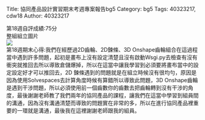 Title: 協同產品設計實習期末考週專案報告bg5
Category: bg5
Tags: 40323217, cdw18
Author: 40323217

<!-- PELICAN_END_SUMMARY -->
第18週自評成績:75分<br>
整組組立圖片<br>
<img src="http://i.imgur.com/tDU9SXn.png"><br>
第18週期末心得:我們在經歷過2D齒輪、2D鍊條、3D Onshape齒輪組合在這過程當中遇到許多問題，起初是畫布上沒有設定清楚且沒有啟動Wsgi.py去檢查有沒有衝突就推回去所以導致倉儲爆掉，所以在這當中讓我學習到必須要將畫布當中的設定設定好才可以推回去，2D 鍊條遇到的問題就是在組立時候沒有很均勻，原因是因為使用Solvespaces去計算角度時候有算錯所以導致此問題，3D Onshape齒輪是遇到干涉問題，所以必須使用前一個齒數你的齒數去把齒輪轉到沒有干涉的角度，最後謝謝老師教了我們兩年的協同產品的課程，讓我們在這當中學習到組員間的溝通，因為沒有溝通清楚而導致的問題實在非常的多，所以在進行協同產品裡重要的一環就是溝通，最後我在這裡謝謝老師跟我的組員。